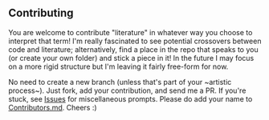 ## Contributing
You are welcome to contribute "literature" in whatever way you choose to interpret that term! I'm really fascinated to see potential crossovers between code and literature; alternatively, find a place in the repo that speaks to you (or create your own folder) and stick a piece in it! In the future I may focus on a more rigid structure but I'm leaving it fairly free-form for now. 

No need to create a new branch (unless that's part of your \~artistic process\~). Just fork, add your contribution, and send me a PR. If you're stuck, see [Issues](https://github.com/anlandu/git-lit/issues) for miscellaneous prompts. Please do add your name to [Contributors.md](https://github.com/anlandu/git-lit/blob/master/CONTRIBUTORS.md). Cheers :)
